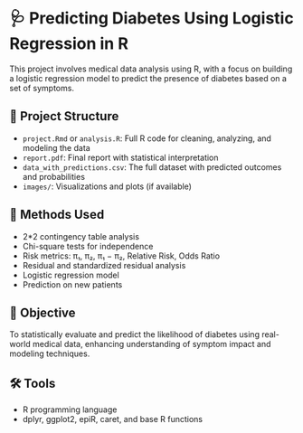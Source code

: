 # 🩺 Predicting Diabetes Using Logistic Regression in R

This project involves medical data analysis using R, with a focus on building a logistic regression model to predict the presence of diabetes based on a set of symptoms.

## 📂 Project Structure

- `project.Rmd` or `analysis.R`: Full R code for cleaning, analyzing, and modeling the data
- `report.pdf`: Final report with statistical interpretation
- `data_with_predictions.csv`: The full dataset with predicted outcomes and probabilities
- `images/`: Visualizations and plots (if available)

## 🧪 Methods Used

- 2*2 contingency table analysis
- Chi-square tests for independence
- Risk metrics: π₁, π₂, π₁ − π₂, Relative Risk, Odds Ratio
- Residual and standardized residual analysis
- Logistic regression model
- Prediction on new patients

## 🎯 Objective

To statistically evaluate and predict the likelihood of diabetes using real-world medical data, enhancing understanding of symptom impact and modeling techniques.

## 🛠 Tools

- R programming language
- dplyr, ggplot2, epiR, caret, and base R functions
